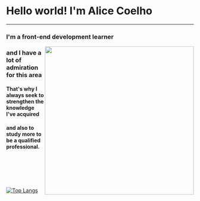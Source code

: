 <h1>Hello world! I'm Alice Coelho</h1>
<hr>
<h3>I'm a front-end development learner</h3>
<img width="400px" align="right" src="https://octocat-generator-assets.githubusercontent.com/my-octocat-1624248568583.png"> 
<h3> and I have a lot of admiration for this area</h3>
<h4>That's why I always seek to strengthen the knowledge I've acquired</h4>
<h4>and also to study more to be a qualified professional.</h4>

<br>
<br>
<br>
<br>


[![Top Langs](https://github-readme-stats.vercel.app/api/top-langs/?username=alicecomoura&layout=compact)](https://github.com/alicecomoura/github-readme-stats)



